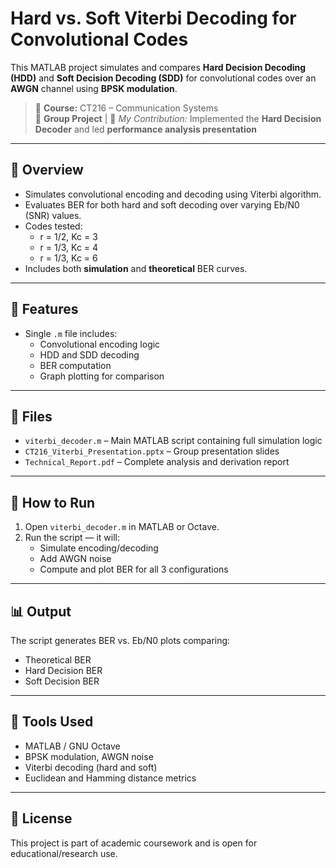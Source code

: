 # Hard vs. Soft Viterbi Decoding for Convolutional Codes

This MATLAB project simulates and compares **Hard Decision Decoding (HDD)** and **Soft Decision Decoding (SDD)** for convolutional codes over an **AWGN** channel using **BPSK modulation**.

> 📘 **Course:** CT216 – Communication Systems  
> 👥 **Group Project** | 🎯 *My Contribution:* Implemented the **Hard Decision Decoder** and led **performance analysis presentation**

---

## 🧠 Overview

- Simulates convolutional encoding and decoding using Viterbi algorithm.
- Evaluates BER for both hard and soft decoding over varying Eb/N0 (SNR) values.
- Codes tested:
  - r = 1/2, Kc = 3  
  - r = 1/3, Kc = 4  
  - r = 1/3, Kc = 6
- Includes both **simulation** and **theoretical** BER curves.

---

## 🚀 Features

- Single `.m` file includes:
  - Convolutional encoding logic
  - HDD and SDD decoding
  - BER computation
  - Graph plotting for comparison

---

## 📂 Files

- `viterbi_decoder.m` – Main MATLAB script containing full simulation logic
- `CT216_Viterbi_Presentation.pptx` – Group presentation slides
- `Technical_Report.pdf` – Complete analysis and derivation report

---

## 🧪 How to Run

1. Open `viterbi_decoder.m` in MATLAB or Octave.
2. Run the script — it will:
   - Simulate encoding/decoding
   - Add AWGN noise
   - Compute and plot BER for all 3 configurations

---

## 📊 Output

The script generates BER vs. Eb/N0 plots comparing:
- Theoretical BER
- Hard Decision BER
- Soft Decision BER

---

## 📌 Tools Used

- MATLAB / GNU Octave
- BPSK modulation, AWGN noise
- Viterbi decoding (hard and soft)
- Euclidean and Hamming distance metrics

---

## 📄 License

This project is part of academic coursework and is open for educational/research use.

